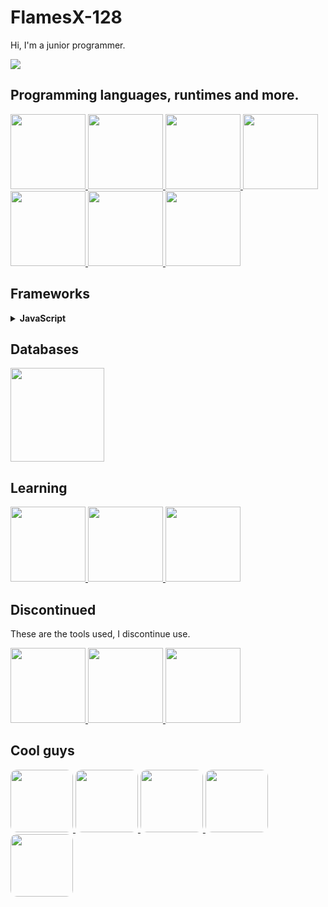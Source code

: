# **FlamesX-128**
Hi, I'm a junior programmer.

<a href="https://komarev.com/ghpvc/?username=FlamesX-128">
  <img src="https://komarev.com/ghpvc/?username=FlamesX-128">
</a>

## **Programming languages, runtimes and more.**

<a href="https://en.wikipedia.org/wiki/Web_development">
  <img src="https://user-images.githubusercontent.com/78381898/129280026-cc0b0c5c-ff2e-47ff-af79-9a406b311a82.png" height="120" />
</a>

<a href="https://www.typescriptlang.org/">
  <img src="https://user-images.githubusercontent.com/78381898/106524548-5481ad00-64a8-11eb-8da6-8c8f2f476254.png" height="120" />
</a>

<a href="https://nodejs.org/en/">
  <img src="https://user-images.githubusercontent.com/78381898/106524543-53e91680-64a8-11eb-9fe0-e3504c7fef66.png" height="120" />
</a>

<a href="https://deno.land/">
  <img src="https://user-images.githubusercontent.com/78381898/129280677-c874220e-eb6a-4d57-890e-c60843007c2b.png" height="120" />
</a>

<a href="https://sass-lang.com/">
  <img src="https://user-images.githubusercontent.com/78381898/129276396-a1035a8f-8c2a-4b75-94f5-1004bf052b4d.png" height="120" />
</a>

<a href="https://elixir-lang.org/">
  <img src="https://user-images.githubusercontent.com/78381898/129275172-4301e629-5396-44dd-a50c-d5151ce703f6.png" height="120" />
</a>

<a href="https://golang.org/">
  <img src="https://user-images.githubusercontent.com/78381898/141719419-1bfcc0fd-a3eb-4ee1-bb3c-04b0de149515.gif" height="120" >
</a>


## **Frameworks**

<details>
  <summary> <b>JavaScript</b> </summary>

  <a href="https://vuejs.org/">
    <img src="https://user-images.githubusercontent.com/78381898/129278327-6fe06bc9-bea5-44e5-8c09-4f734c7099d0.png" height="120" />
  </a>

  <a href="https://www.electronjs.org/">
    <img src="https://user-images.githubusercontent.com/78381898/129281201-24a4a0a4-c515-4893-b2c2-5779609dd828.png" height="120" />
  </a>

  <a href="https://neutralino.js.org/">
    <img src="https://user-images.githubusercontent.com/78381898/141718986-3e181e26-a9f1-4538-a3e4-9b7947b4c760.png" height="120" />
  </a>
</details>

## **Databases**

<a href="https://www.mongodb.com/"> 
  <img src="https://user-images.githubusercontent.com/78381898/129257025-bcf7c849-da2d-40d5-b29c-396d05501395.png" height="150"/>
</a>

## **Learning**

<a href="https://nuxtjs.org/">
  <img src="https://user-images.githubusercontent.com/78381898/130335144-3647a7af-ff2a-4ab1-b2d0-a8de81fb34ca.png" height="120" />
</a>

<a href="https://www.docker.com/">
  <img src="https://user-images.githubusercontent.com/78381898/129281754-7937c316-65c7-4162-a430-96a795a7b3aa.png" height="120" />
</a>

<a href="https://www.rust-lang.org/">
  <img src="https://user-images.githubusercontent.com/78381898/141719524-b588778f-c506-4686-990b-c66b4da85e9b.png" height="120" />
</a>

## **Discontinued**
These are the tools used, I discontinue use.

<a href="https://en.wikipedia.org/wiki/C%2B%2B">
  <img src="https://user-images.githubusercontent.com/78381898/106524536-521f5300-64a8-11eb-9a2a-c5b64f90d205.png" height=120 />
</a>

<a href="https://zdoom.org/about">
  <img src="https://user-images.githubusercontent.com/78381898/109361903-94da0e00-784f-11eb-8ac7-69fd4491cc5e.png" height="120" />
</a>

<a href="https://www.postgresql.org/">
  <img src="https://user-images.githubusercontent.com/78381898/114326674-82641d00-9afb-11eb-97cf-ba9d58890fec.png" height="120" />
</a>

## **Cool guys**

<a href="https://github.com/ranon-rat">
  <img src="https://avatars.githubusercontent.com/u/66473662" height="100" style="border-radius: 10px">
</a>
  
<a href="https://github.com/ELPanaJose">
  <img src="https://avatars.githubusercontent.com/u/69026987" height="100" style="border-radius: 10px">
</a>

<a href="https://github.com/jumang4423">
  <img src="https://avatars.githubusercontent.com/u/63630786" height="100" style="border-radius: 10px">
</a>

<a href="https://github.com/Grabrahama">
  <img src="https://avatars.githubusercontent.com/u/70868542" height="100" style="border-radius: 10px">
</a>

<a href="https://github.com/yOn3l">
  <img src="https://avatars.githubusercontent.com/u/74076866" height="100" style="border-radius: 10px">
</a>
